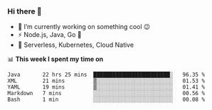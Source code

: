 ### Hi there 👋

<!--
**nodejh/nodejh** is a ✨ _special_ ✨ repository because its `README.md` (this file) appears on your GitHub profile.

Here are some ideas to get you started:

- 🔭 I’m currently working on ...
- 🌱 I’m currently learning ...
- 👯 I’m looking to collaborate on ...
- 🤔 I’m looking for help with ...
- 💬 Ask me about ...
- 📫 How to reach me: ...
- 😄 Pronouns: ...
- ⚡ Fun fact: ...
-->

- 🔭 I’m currently working on something cool :wink:
- ⚡ Node.js, Java, Go :thought_balloon:
- 🤖 Serverless, Kubernetes, Cloud Native

📊 **This week I spent my time on**

<!--START_SECTION:waka-->
```text
Java       22 hrs 25 mins  ████████████████████████░   96.35 % 
XML        21 mins         ▒░░░░░░░░░░░░░░░░░░░░░░░░   01.53 % 
YAML       19 mins         ▒░░░░░░░░░░░░░░░░░░░░░░░░   01.41 % 
Markdown   7 mins          ░░░░░░░░░░░░░░░░░░░░░░░░░   00.56 % 
Bash       1 min           ░░░░░░░░░░░░░░░░░░░░░░░░░   00.08 % 
```
<!--END_SECTION:waka-->


<!--
:traffic_light: **Visitors**

![visitors](https://visitor-badge.glitch.me/badge?page_id=nodejh.nodejh)
-->

